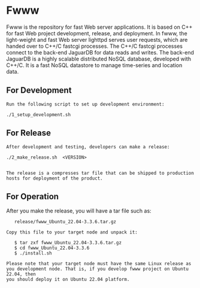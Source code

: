 # Fwww 

 Fwww is the repository for fast Web server applications.
 It is based on C++ for fast Web project development, release, and deployment.
 In fwww, the light-weight and fast Web server lighttpd serves user requests,
 which are handed over to C++/C fastcgi processes. The C++/C fastcgi processes
 connect to the back-end JaguarDB for data reads and writes.
 The back-end JaguarDB is a highly scalable distributed NoSQL database, developed
 with C++/C. It is a fast NoSQL datastore to manage time-series and location data.


## For Development

	Run the following script to set up development environment:

	./1_setup_development.sh


## For Release

	After development and testing, developers can make a release:

    ./2_make_release.sh  <VERSION>


	The release is a compresses tar file that can be shipped to production
	hosts for deployment of the product.


## For Operation

   After you make the release, you will have a tar file such as:

       release/fwww_Ubuntu_22.04-3.3.6.tar.gz

    Copy this file to your target node and unpack it:

       $ tar zxf fwww_Ubuntu_22.04-3.3.6.tar.gz
       $ cd fwww_Ubuntu_22.04-3.3.6
       $ ./install.sh

    Please note that your target node must have the same Linux release as
    you development node. That is, if you develop fwww project on Ubuntu 22.04, then 
    you should deploy it on Ubuntu 22.04 platform.



